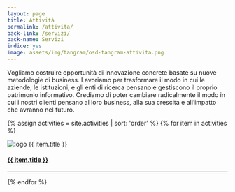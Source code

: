 ```yaml
---
layout: page
title: Attività
permalink: /attivita/
back-link: /servizi/
back-name: Servizi
indice: yes
image: assets/img/tangram/osd-tangram-attivita.png
---
```


Vogliamo costruire opportunità di innovazione concrete basate su nuove metodologie di business. Lavoriamo per trasformare il modo in cui le aziende, le istituzioni, e gli enti di ricerca pensano e gestiscono il proprio patrimonio informativo. Crediamo di poter cambiare radicalmente il modo in cui i nostri clienti pensano al loro business, alla sua crescita e all’impatto che avranno nel futuro.



{% assign activities = site.activities | sort: 'order' %}
{% for item in activities %}
  <div class="activities-block">
    <img src="{{ site.url }}/assets/img/projects/logos/{{ item.img-logo }}" alt="logo {{ item.title }}">
    <div class="title-activity">
      <h4><a href="{{ item.url }}">{{ item.title }}</a></h4>
    </div>
  </div>
  <hr>
{% endfor %}

